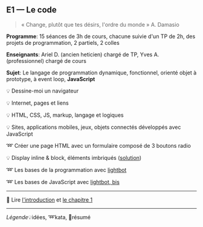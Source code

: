 ## E1 — Le code
> « Change, plutôt que tes désirs, l'ordre du monde » A. Damasio

__Programme__: 15 séances de 3h de cours, chacune suivie d'un TP de 2h, des projets de programmation, 2 partiels, 2 colles

__Enseignants__: Ariel D. (ancien heticien) chargé de TP, Yves A. (professionnel) chargé de cours

__Sujet__: Le langage de programmation dynamique, fonctionnel, orienté objet à prototype, à event loop, __JavaScript__

:bulb: Dessine-moi un navigateur

:bulb: Internet, pages et liens

:bulb: HTML, CSS, JS, markup, langage et logiques

:bulb: Sites, applications mobiles, jeux, objets connectés développés avec JavaScript

:loop: Créer une page HTML avec un formulaire composé de 3 boutons radio

:bulb: Display inline & block, éléments imbriqués ([solution](basics.html))

:loop: Les bases de la programmation avec [lightbot](https://goo.gl/GtmUwL)

:loop: Les bases de JavaScript avec [lightbot, bis](lightbot.html)

---

:closed_book: Lire [l'introduction](https://goo.gl/QbZSn8#heading=h.lnks55ch91wr) et [le chapitre 1](https://goo.gl/QbZSn8#heading=h.if8cr9oewryj)

---

_Légende_:bulb:idées, :loop:kata, :closed_book:résumé
